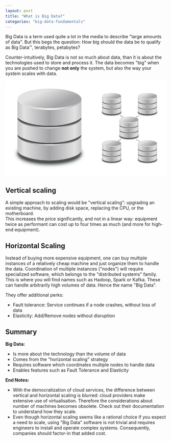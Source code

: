 ```yaml
---
layout: post
title: "What is Big Data?"
categories: "big-data-fundamentals"
---
```



Big Data is a term used quite a lot in the media to describe "large amounts of data". 
But this begs the question: How big should the data be to qualify as Big Data™, terabytes, petabytes?  

Counter-intuitively, Big Data is not so much about data, than it is about the technologies used to store and process it. The data becomes "big" when you are pushed to change __not only__ the system, but also the way your system scales with data.

![Vertical vs Horizontal Scaling](/_posts/assets/vertical-horizontal-scaling.png)

## Vertical scaling

A simple approach to scaling would be "vertical scaling": upgrading an existing machine, by adding disk space, replacing the CPU, or the motherboard.  
This increases the price significantly, and not in a linear way: equipment twice as performant can cost up to four times as much (and more for high-end equipment).

## Horizontal Scaling

Instead of buying more expensive equipment, one can buy multiple instances of a relatively cheap machine and just organize them to handle the data.
Coordination of multiple instances ("nodes") will require specialized software, which belongs to the "distributed systems" family. This is where you will find names such as Hadoop, Spark or Kafka. These can handle arbitrarily high volumes of data. Hence the name "Big Data".

They offer additional perks:
- Fault tolerance: Service continues if a node crashes, without loss of data
- Elasticity: Add/Remove nodes without disruption

## Summary
__Big Data:__
- Is more about the technology than the volume of data
- Comes from the "horizontal scaling" strategy
- Requires software which coordinates multiple nodes to handle data
- Enables features such as Fault Tolerance and Elasticity

__End Notes:__
- With the democratization of cloud services, the difference between vertical and horizontal scaling is blurred: cloud providers make extensive use of virtualisation. Therefore the considerations about number of machines becomes obsolete. Check out their documentation to understand how they scale.
- Even though horizontal scaling seems like a rational choice if you expect a need to scale, using "Big Data" software is not trivial and requires engineers to install and operate complex systems. Consequently, companies should factor-in that added cost.
